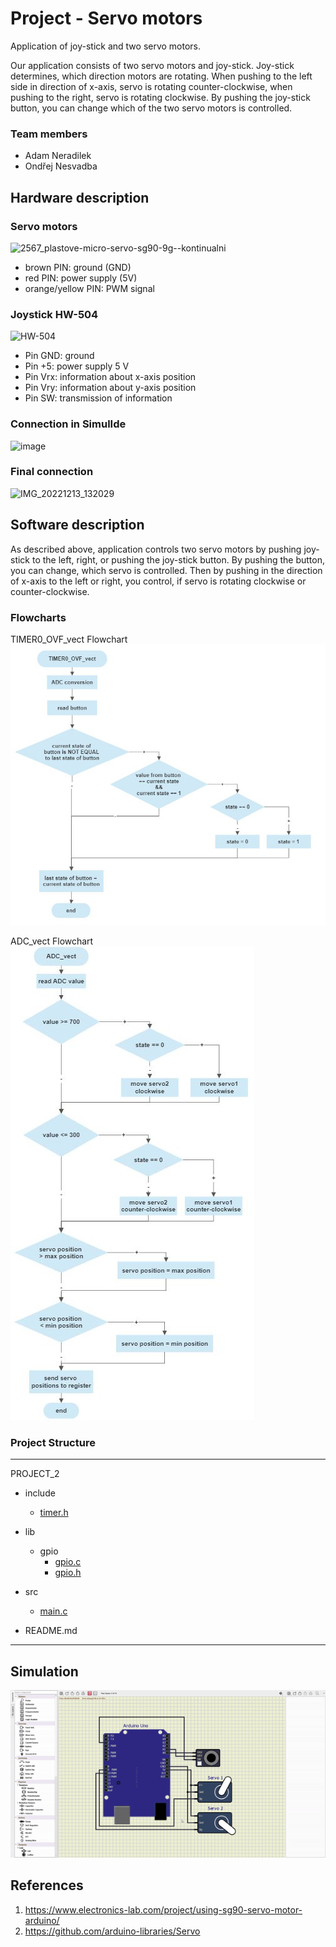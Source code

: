 # Project - Servo motors
Application of joy-stick and two servo motors. 

Our application consists of two servo motors and joy-stick. Joy-stick determines, which direction motors are rotating. When pushing to the left side in direction of x-axis, servo is rotating counter-clockwise, when pushing to the right, servo is rotating clockwise. By pushing the joy-stick button, you can change which of the two servo motors is controlled. 

### Team members

* Adam Neradilek
* Ondřej Nesvadba

## Hardware description
### Servo motors
![2567_plastove-micro-servo-sg90-9g--kontinualni](https://user-images.githubusercontent.com/99417291/208713518-54b4f144-c576-4ae3-a44d-02fd31184724.jpg)

* brown PIN: ground (GND)
* red PIN: power supply (5V)
* orange/yellow PIN: PWM signal

### Joystick HW-504
![HW-504](https://user-images.githubusercontent.com/99417291/205458618-b3d640bc-a72d-437f-a9a0-8da89a7361f3.png)

* Pin GND: ground
* Pin +5: power supply 5 V
* Pin Vrx: information about x-axis position 
* Pin Vry: information about y-axis position
* Pin SW: transmission of information

### Connection in SimulIde
![image](https://user-images.githubusercontent.com/99417291/208712092-fbd5b50d-67e6-4db2-9d2d-8608bf3d7f97.png)

### Final connection
![IMG_20221213_132029](https://user-images.githubusercontent.com/99417291/208711538-e73572ae-ff3c-47cb-8178-8e8e60578788.jpg)

## Software description
As described above, application controls two servo motors by pushing joy-stick to the left, right, or pushing the joy-stick button. By pushing the button, you can change, which servo is controlled. Then by pushing in the direction of x-axis to the left or right, you control, if servo is rotating clockwise or counter-clockwise. 

### Flowcharts
TIMER0_OVF_vect Flowchart
![TIMER0_OVF_vect](https://github.com/xnerad04/Project_2/blob/main/Flowchart%20TIMER0_OVF_vect.JPG)

ADC_vect Flowchart
![ADC_vect](https://github.com/xnerad04/Project_2/blob/main/Flowchart%20ADC_vect.JPG)

### Project Structure
---------------------------------------------------------------
PROJECT_2       
- include        
  - [timer.h](https://github.com/xnerad04/Project_2/blob/main/project-02/include/timer.h)

- lib             
  - gpio
    - [gpio.c](https://github.com/xnerad04/Project_2/blob/main/project-02/lib/gpio/gpio.c)
    - [gpio.h](https://github.com/xnerad04/Project_2/blob/main/project-02/lib/gpio/gpio.h)

- src           
  - [main.c](https://github.com/xnerad04/Project_2/blob/main/project-02/src/main.c)
- README.md       
---------------------------------------------------------------

## Simulation
![Simulation in SimulIde](https://github.com/xnerad04/Project_2/blob/main/Simulation.gif)

## References
1. https://www.electronics-lab.com/project/using-sg90-servo-motor-arduino/
2. https://github.com/arduino-libraries/Servo
